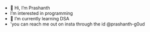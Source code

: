 - 👋 Hi, I’m Prashanth
-  I’m interested in programming
- 🌱 I’m currently learning DSA
- 'you can reach me out on insta through the id @prashanth-g0ud


<!---
The-prashanth/The-prashanth is a ✨ special ✨ repository because its `README.md` (this file) appears on your GitHub profile.
You can click the Preview link to take a look at your changes.
--->
